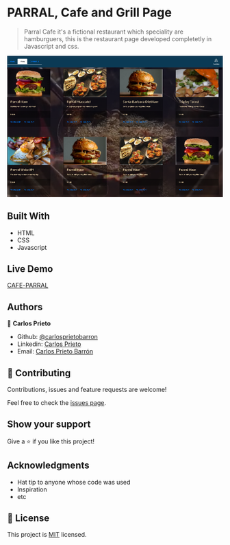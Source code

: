 # PARRAL, Cafe and Grill Page

> Parral Cafe it's a fictional restaurant which speciality are hamburguers, this is the restaurant page developed completetly in Javascript and css.

![screenshot](./screenshot.png)

## Built With

- HTML
- CSS
- Javascript

## Live Demo

[CAFE-PARRAL](https://rawcdn.githack.com/carlosprietobarron/cafeparral/98757b3cfe3b8a4d9c8973aade5cbc47e24820ed/index.html)

## Authors

👤 **Carlos Prieto**
- Github: [@carlosprietobarron](https://github.com/carlosprietobarron)
- Linkedin: [Carlos Prieto](https://www.linkedin.com/in/carlosprietobarron/)
- Email: [Carlos Prieto Barrón](carloprietobarron@outlook.com)


## 🤝 Contributing

Contributions, issues and feature requests are welcome!

Feel free to check the [issues page](issues/).

## Show your support

Give a ⭐️ if you like this project!

## Acknowledgments

- Hat tip to anyone whose code was used
- Inspiration
- etc

## 📝 License

This project is [MIT](lic.url) licensed.
